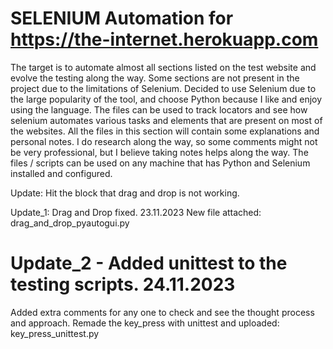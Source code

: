 # SELENIUM Automation for https://the-internet.herokuapp.com

The target is to automate almost all sections listed on the test website and evolve the testing along the way.
Some sections are not present in the project due to the limitations of Selenium.
Decided to use Selenium due to the large popularity of the tool, and choose Python because I like and enjoy using the language.
The files can be used to track locators and see how selenium automates various tasks and elements that are present on most of the websites.
All the files in this section will contain some explanations and personal notes.
I do research along the way, so some comments might not be very professional, but I believe taking notes helps along the way.
The files / scripts can be used on any machine that has Python and Selenium installed and configured.

Update: Hit the block that drag and drop is not working.

Update_1: Drag and Drop fixed. 23.11.2023 
New file attached: drag_and_drop_pyautogui.py

# Update_2 - Added unittest to the testing scripts. 24.11.2023

Added extra comments for any one to check and see the thought process and approach.
Remade the key_press with unittest and uploaded: key_press_unittest.py
